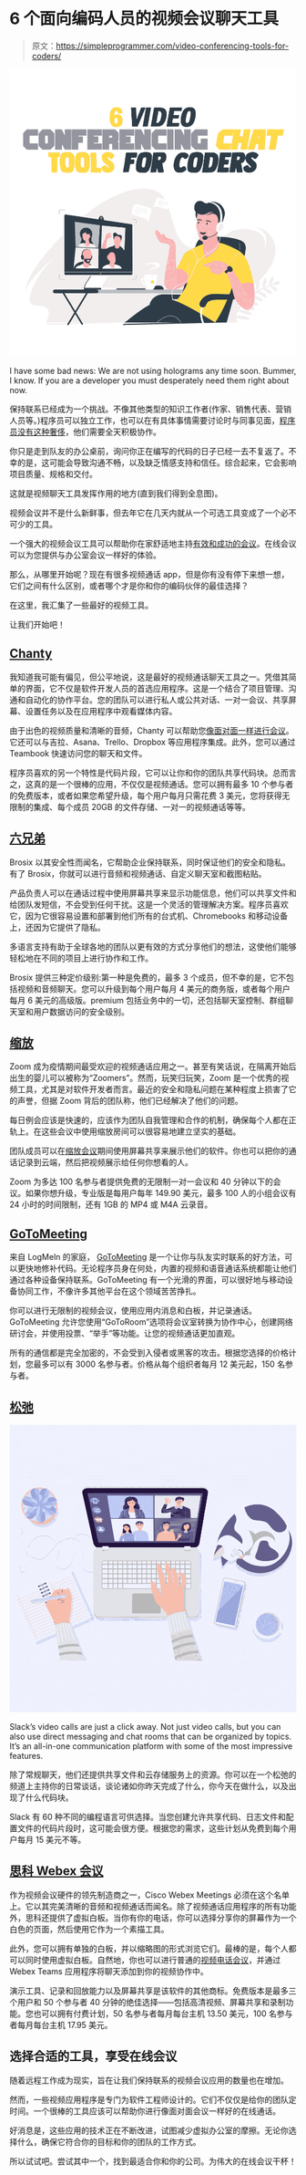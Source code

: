 # 6 个面向编码人员的视频会议聊天工具

> 原文：<https://simpleprogrammer.com/video-conferencing-tools-for-coders/>

![video conferencing coders](img/a6b3264e77dd22d1de3d6150696b1039.png)

I have some bad news: We are not using holograms any time soon. Bummer, I know. If you are a developer you must desperately need them right about now.

保持联系已经成为一个挑战。不像其他类型的知识工作者(作家、销售代表、营销人员等。)程序员可以独立工作，也可以在有具体事情需要讨论时与同事见面，[程序员没有这种奢侈](https://simpleprogrammer.com/challenges-working-remotely/)，他们需要全天积极协作。

你只是走到队友的办公桌前，询问你正在编写的代码的日子已经一去不复返了。不幸的是，这可能会导致沟通不畅，以及缺乏情感支持和信任。综合起来，它会影响项目质量、规格和交付。

这就是视频聊天工具发挥作用的地方(直到我们得到全息图)。

视频会议并不是什么新鲜事，但去年它在几天内就从一个可选工具变成了一个必不可少的工具。

一个强大的视频会议工具可以帮助你在家舒适地主持[有效和成功的会议](https://venngage.com/gallery/post/9-ways-to-make-sure-you-have-effective-meetings/)。在线会议可以为您提供与办公室会议一样好的体验。

那么，从哪里开始呢？现在有很多视频通话 app，但是你有没有停下来想一想，它们之间有什么区别，或者哪个才是你和你的编码伙伴的最佳选择？

在这里，我汇集了一些最好的视频工具。

让我们开始吧！

## [Chanty](https://www.chanty.com/)

我知道我可能有偏见，但公平地说，这是最好的视频通话聊天工具之一。凭借其简单的界面，它不仅是软件开发人员的首选应用程序。这是一个结合了项目管理、沟通和自动化的协作平台。您的团队可以进行私人或公共对话、一对一会议、共享屏幕、设置任务以及在应用程序中观看媒体内容。

由于出色的视频质量和清晰的音频，Chanty 可以帮助您[像面对面一样进行会议](https://simpleprogrammer.com/programming-meetings-act/)。它还可以与吉拉、Asana、Trello、Dropbox 等应用程序集成。此外，您可以通过 Teambook 快速访问您的聊天和文件。

程序员喜欢的另一个特性是代码片段，它可以让你和你的团队共享代码块。总而言之，这真的是一个很棒的应用，不仅仅是视频通话。您可以拥有最多 10 个参与者的免费版本，或者如果您希望升级，每个用户每月只需花费 3 美元，您将获得无限制的集成、每个成员 20GB 的文件存储、一对一的视频通话等等。

## [六兄弟](https://www.brosix.com/)

Brosix 以其安全性而闻名，它帮助企业保持联系，同时保证他们的安全和隐私。有了 Brosix，你就可以进行音频和视频通话、自定义聊天室和截图粘贴。

产品负责人可以在通话过程中使用屏幕共享来显示功能信息，他们可以共享文件和给团队发短信，不会受到任何干扰。这是一个灵活的管理解决方案。程序员喜欢它，因为它很容易设置和部署到他们所有的台式机、Chromebooks 和移动设备上，还因为它提供了隐私。

多语言支持有助于全球各地的团队以更有效的方式分享他们的想法，这使他们能够轻松地在不同的项目上进行协作和工作。

Brosix 提供三种定价级别:第一种是免费的，最多 3 个成员，但不幸的是，它不包括视频和音频聊天。您可以升级到每个用户每月 4 美元的商务版，或者每个用户每月 6 美元的高级版。premium 包括业务中的一切，还包括聊天室控制、群组聊天室和用户数据访问的安全级别。

## [缩放](https://zoom.us/)

Zoom 成为疫情期间最受欢迎的视频通话应用之一。甚至有笑话说，在隔离开始后出生的婴儿可以被称为“Zoomers”。然而，玩笑归玩笑，Zoom 是一个优秀的视频工具，尤其是对软件开发者而言。最近的安全和隐私问题在某种程度上损害了它的声誉，但据 Zoom 背后的团队称，他们已经解决了他们的问题。

每日例会应该是快速的，应该作为团队自我管理和合作的机制，确保每个人都在正轨上。在这些会议中使用缩放房间可以很容易地建立坚实的基础。

团队成员可以在[缩放会议](https://www.amazon.com/dp/B00B5L5JRM/makithecompsi-20)期间使用屏幕共享来展示他们的软件。你也可以把你的通话记录到云端，然后把视频展示给任何你想看的人。

Zoom 为多达 100 名参与者提供免费的无限制一对一会议和 40 分钟以下的会议。如果你想升级，专业版是每用户每年 149.90 美元，最多 100 人的小组会议有 24 小时的时间限制，还有 1GB 的 MP4 或 M4A 云录音。

## [GoToMeeting](https://www.gotomeeting.com/)

来自 LogMeln 的家庭， [GoToMeeting](https://www.amazon.com/dp/B089YDQ2XL/makithecompsi-20) 是一个让你与队友实时联系的好方法，可以更快地修补代码。无论程序员身在何处，内置的视频和语音通话系统都能让他们通过各种设备保持联系。GoToMeeting 有一个光滑的界面，可以很好地与移动设备协同工作，不像许多其他平台在这个领域苦苦挣扎。

你可以进行无限制的视频会议，使用应用内消息和白板，并记录通话。GoToMeeting 允许您使用“GoToRoom”选项将会议室转换为协作中心，创建网络研讨会，并使用投票、“举手”等功能。让您的视频通话更加直观。

所有的通信都是完全加密的，不会受到入侵者或黑客的攻击。根据您选择的价格计划，您最多可以有 3000 名参与者。价格从每个组织者每月 12 美元起，150 名参与者。

## [松弛](https://slack.com/intl/en-mk/)

![video conferencing coders](img/40e5ff91a25ab5987d575c0cecb85215.png)

Slack’s video calls are just a click away. Not just video calls, but you can also use direct messaging and chat rooms that can be organized by topics. It’s an all-in-one communication platform with some of the most impressive features.

除了常规聊天，他们还提供共享文件和云存储服务上的资源。你可以在一个松弛的频道上主持你的日常谈话，谈论诸如你昨天完成了什么，你今天在做什么，以及出现了什么代码块。

Slack 有 60 种不同的编程语言可供选择。当您创建允许共享代码、日志文件和配置文件的代码片段时，这可能会很方便。根据您的需求，这些计划从免费到每个用户每月 15 美元不等。

## [思科 Webex 会议](https://www.webex.com/video-conferencing)

作为视频会议硬件的领先制造商之一，Cisco Webex Meetings 必须在这个名单上。它以其完美清晰的音频和视频通话而闻名。除了视频通话应用程序的所有功能外，思科还提供了虚拟白板。当你有你的电话，你可以选择分享你的屏幕作为一个白色的页面，然后使用它作为一个素描工具。

此外，您可以拥有单独的白板，并以缩略图的形式浏览它们。最棒的是，每个人都可以同时使用虚拟白板。自然地，你也可以进行普通的[视频电话会议](https://aws.amazon.com/what-is-video-conferencing/)，并通过 Webex Teams 应用程序将聊天添加到你的视频协作中。

演示工具、记录和回放能力以及屏幕共享是该软件的其他商标。免费版本是最多三个用户和 50 个参与者 40 分钟的绝佳选择——包括高清视频、屏幕共享和录制功能。您也可以拥有付费计划，50 名参与者每月每台主机 13.50 美元，100 名参与者每月每台主机 17.95 美元。

## 选择合适的工具，享受在线会议

随着远程工作成为现实，旨在让我们保持联系的视频会议应用的数量也在增加。

然而，一些视频应用程序是专门为软件工程师设计的。它们不仅仅是给你的团队定时间。一个很棒的工具应该可以帮助你进行像面对面会议一样好的在线通话。

好消息是，这些应用的技术正在不断改进，试图减少虚拟办公室的摩擦。无论你选择什么，确保它符合你的目标和你的团队的工作方式。

所以试试吧。尝试其中一个，找到最适合你和你的公司。为伟大的在线会议干杯！